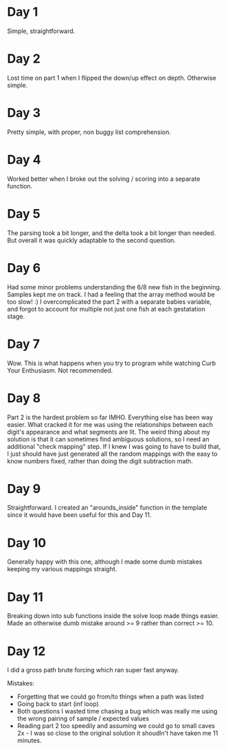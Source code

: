 # Day 1

Simple, straightforward.

# Day 2

Lost time on part 1 when I flipped the down/up effect on depth. Otherwise simple.

# Day 3

Pretty simple, with proper, non buggy list comprehension.

# Day 4

Worked better when I broke out the solving / scoring into a separate function.

# Day 5

The parsing took a bit longer, and the delta took a bit longer than needed. But overall it was quickly adaptable to the second question.

# Day 6

Had some minor problems understanding the 6/8 new fish in the beginning. Samples kept me on track. I had a feeling that the array method would be too slow! :) I overcomplicated the part 2 with a separate babies variable, and forgot to account for multiple not just one fish at each gestatation stage.

# Day 7

Wow. This is what happens when you try to program while watching Curb Your Enthusiasm. Not recommended.

# Day 8

Part 2 is the hardest problem so far IMHO. Everything else has been way easier. What cracked it for me was using the relationships between each digit's appearance and what segments are lit.
The weird thing about my solution is that it can sometimes find ambiguous solutions, so I need an additional "check mapping" step. If I knew I was going to have to build that, I just should have just generated all the random mappings with the easy to know numbers fixed, rather than doing the digit subtraction math.

# Day 9

Straightforward. I created an "arounds_inside" function in the template since it would have been useful for this and Day 11.

# Day 10

Generally happy with this one, although I made some dumb mistakes keeping my various mappings straight.

# Day 11

Breaking down into sub functions inside the solve loop made things easier. Made an otherwise dumb mistake around >= 9 rather than correct >= 10.

# Day 12

I did a gross path brute forcing which ran super fast anyway.

Mistakes:
* Forgetting that we could go from/to things when a path was listed
* Going back to start (inf loop)
* Both questions I wasted time chasing a bug which was really me using the wrong pairing of sample / expected values
* Reading part 2 too speedily and assuming we could go to small caves 2x - I was so close to the original solution it shoudln't have taken me 11 minutes.
